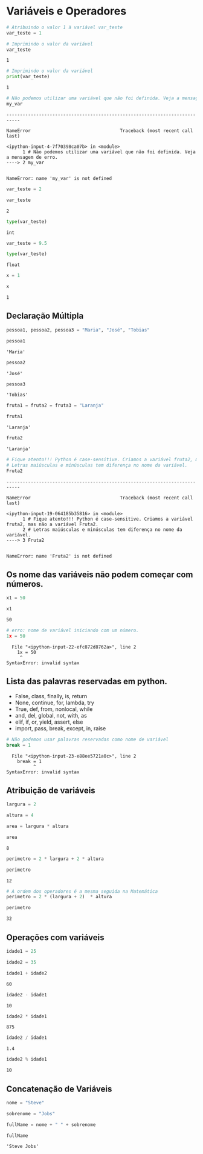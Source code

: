 # Variáveis e Operadores 


```python
# Atribuindo o valor 1 à variável var_teste
var_teste = 1
```


```python
# Imprimindo o valor da variável
var_teste
```




    1




```python
# Imprimindo o valor da variável
print(var_teste)
```

    1
    


```python
# Não podemos utilizar uma variável que não foi definida. Veja a mensagem de erro.
my_var
```


    ---------------------------------------------------------------------------

    NameError                                 Traceback (most recent call last)

    <ipython-input-4-7f70398ca07b> in <module>
          1 # Não podemos utilizar uma variável que não foi definida. Veja a mensagem de erro.
    ----> 2 my_var
    

    NameError: name 'my_var' is not defined



```python
var_teste = 2
```


```python
var_teste
```




    2




```python
type(var_teste)
```




    int




```python
var_teste = 9.5
```


```python
type(var_teste)
```




    float




```python
x = 1
```


```python
x
```




    1



## Declaração Múltipla


```python
pessoa1, pessoa2, pessoa3 = "Maria", "José", "Tobias"
```


```python
pessoa1
```




    'Maria'




```python
pessoa2
```




    'José'




```python
pessoa3
```




    'Tobias'




```python
fruta1 = fruta2 = fruta3 = "Laranja"
```


```python
fruta1
```




    'Laranja'




```python
fruta2
```




    'Laranja'




```python
# Fique atento!!! Python é case-sensitive. Criamos a variável fruta2, mas não a variável Fruta2.
# Letras maiúsculas e minúsculas tem diferença no nome da variável.
Fruta2
```


    ---------------------------------------------------------------------------

    NameError                                 Traceback (most recent call last)

    <ipython-input-19-064185b35816> in <module>
          1 # Fique atento!!! Python é case-sensitive. Criamos a variável fruta2, mas não a variável Fruta2.
          2 # Letras maiúsculas e minúsculas tem diferença no nome da variável.
    ----> 3 Fruta2
    

    NameError: name 'Fruta2' is not defined


## Os nome das variáveis não podem começar com números.


```python
x1 = 50
```


```python
x1
```




    50




```python
# erro: nome de variável iniciando com um número.
1x = 50
```


      File "<ipython-input-22-efc872d8762a>", line 2
        1x = 50
         ^
    SyntaxError: invalid syntax
    


## Lista das palavras reservadas em python.

* False, class, finally, is, return
* None, continue, for, lambda, try
* True, def, from, nonlocal, while
* and, del, global, not, with, as         
* elif, if, or, yield, assert, else       
* import, pass, break, except, in, raise


```python
# Não podemos usar palavras reservadas como nome de variável
break = 1
```


      File "<ipython-input-23-e88ee5721a0c>", line 2
        break = 1
              ^
    SyntaxError: invalid syntax
    


## Atribuição de variáveis


```python
largura = 2
```


```python
altura = 4
```


```python
area = largura * altura
```


```python
area
```




    8




```python
perimetro = 2 * largura + 2 * altura
```


```python
perimetro
```




    12




```python
# A ordem dos operadores é a mesma seguida na Matemática
perimetro = 2 * (largura + 2)  * altura
```


```python
perimetro
```




    32



## Operações com variáveis


```python
idade1 = 25
```


```python
idade2 = 35
```


```python
idade1 + idade2
```




    60




```python
idade2 - idade1
```




    10




```python
idade2 * idade1
```




    875




```python
idade2 / idade1
```




    1.4




```python
idade2 % idade1
```




    10



## Concatenação de Variáveis


```python
nome = "Steve"
```


```python
sobrenome = "Jobs"
```


```python
fullName = nome + " " + sobrenome
```


```python
fullName
```




    'Steve Jobs'



